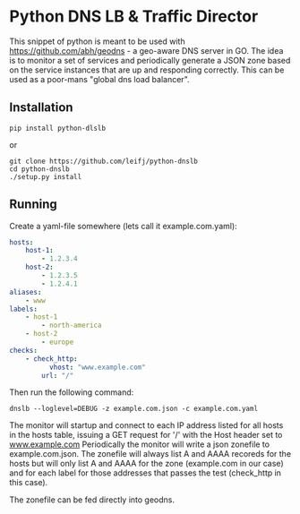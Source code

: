 Python DNS LB & Traffic Director
================================

This snippet of python is meant to be used with https://github.com/abh/geodns - a geo-aware
DNS server in GO. The idea is to monitor a set of services and periodically generate a JSON
zone based on the service instances that are up and responding correctly. This can be used
as a poor-mans "global dns load balancer".

Installation
------------

	pip install python-dlslb

or 

	git clone https://github.com/leifj/python-dnslb
	cd python-dnslb
	./setup.py install


Running
-------

Create a yaml-file somewhere (lets call it example.com.yaml):

```yaml
hosts:
	host-1:
		- 1.2.3.4
	host-2:
		- 1.2.3.5
		- 1.2.4.1
aliases:
	- www
labels:
	- host-1
		- north-america
	- host-2
		- europe
checks:
	- check_http:
		  vhost: "www.example.com"
		url: "/"
```

Then run the following command:

	dnslb --loglevel=DEBUG -z example.com.json -c example.com.yaml

The monitor will startup and connect to each IP address listed for all hosts in the
hosts table, issuing a GET request for '/' with the Host header set to www.example.com
Periodically the monitor will write a json zonefile to example.com.json. The zonefile
will always list A and AAAA recoreds for the hosts but will only list A and AAAA for
the zone (example.com in our case) and for each label for those addresses that passes
the test (check_http in this case).

The zonefile can be fed directly into geodns.

